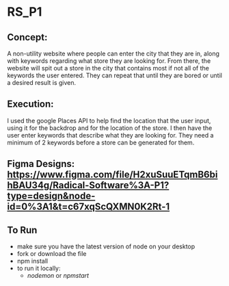 # RS_P1
 
## Concept: 
A non-utility website where people can enter the city that they are in, along with keywords regarding what store they are looking for. From there, the website will spit out a store in the city that contains most if not all of the keywords the user entered. They can repeat that until they are bored or until a desired result is given.

## Execution:
I used the google Places API to help find the location that the user input, using it for the backdrop and for the location of the store. I then have the user enter keywords that describe what they are looking for. They need a minimum of 2 keywords before a store can be generated for them. 

## Figma Designs: https://www.figma.com/file/H2xuSuuETqmB6bihBAU34g/Radical-Software%3A-P1?type=design&node-id=0%3A1&t=c67xqScQXMN0K2Rt-1

## To Run
- make sure you have the latest version of node on your desktop
- fork or download the file
- npm install
- to run it locally:
  - $nodemon$ or $npm start$
